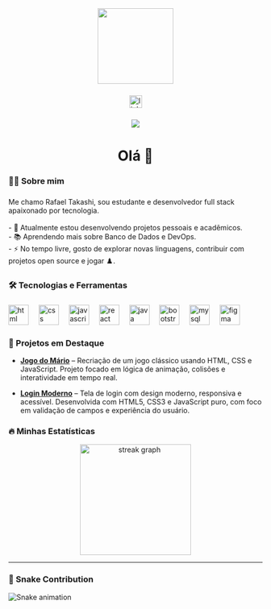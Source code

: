 <div align="center">
  <img height="150" src="https://media.giphy.com/media/M9gbBd9nbDrOTu1Mqx/giphy.gif" />
</div>

###

<div align="center">
  <a href="https://linkedin.com/in/seuusuario" target="_blank">
    <img src="https://img.shields.io/static/v1?message=LinkedIn&logo=linkedin&label=&color=0077B5&logoColor=white&labelColor=&style=for-the-badge" height="25" alt="linkedin logo" />
  </a>
</div>

###

<div align="center">
  <img src="https://visitor-badge.laobi.icu/badge?page_id=rafaeltakashi.rafaeltakashi&" />
</div>

###

<h1 align="center">Olá 👋</h1>

###

<h3 align="left">👨‍💻 Sobre mim</h3>

###

<p align="left">
  Me chamo Rafael Takashi, sou estudante e desenvolvedor full stack apaixonado por tecnologia.<br><br>
  - 🔭 Atualmente estou desenvolvendo projetos pessoais e acadêmicos.<br>
  - 📚 Aprendendo mais sobre Banco de Dados e DevOps.<br>
  - ⚡ No tempo livre, gosto de explorar novas linguagens, contribuir com projetos open source e jogar ♟️.
</p>

###

<h3 align="left">🛠 Tecnologias e Ferramentas</h3>

###

<div align="left">
  <img src="https://cdn.jsdelivr.net/gh/devicons/devicon/icons/html5/html5-original.svg" height="40" alt="html logo" />
  <img width="12" />
  <img src="https://cdn.jsdelivr.net/gh/devicons/devicon/icons/css3/css3-original.svg" height="40" alt="css logo" />
  <img width="12" />
  <img src="https://cdn.jsdelivr.net/gh/devicons/devicon/icons/javascript/javascript-original.svg" height="40" alt="javascript logo" />
  <img width="12" />
  <img src="https://cdn.jsdelivr.net/gh/devicons/devicon/icons/react/react-original.svg" height="40" alt="react logo" />
  <img width="12" />
  <img src="https://cdn.jsdelivr.net/gh/devicons/devicon/icons/java/java-original.svg" height="40" alt="java logo" />
  <img width="12" />
  <img src="https://cdn.jsdelivr.net/gh/devicons/devicon/icons/bootstrap/bootstrap-original.svg" height="40" alt="bootstrap logo" />
  <img width="12" />
  <img src="https://cdn.jsdelivr.net/gh/devicons/devicon/icons/mysql/mysql-original.svg" height="40" alt="mysql logo" />
  <img width="12" />
  <img src="https://cdn.jsdelivr.net/gh/devicons/devicon/icons/figma/figma-original.svg" height="40" alt="figma logo" />
</div>

###

### 🌟 Projetos em Destaque

- **[Jogo do Mário](https://github.com/RafaelTakashiI/Mario-jogo)** – Recriação de um jogo clássico usando HTML, CSS e JavaScript. Projeto focado em lógica de animação, colisões e interatividade em tempo real.

- **[Login Moderno](https://github.com/RafaelTakashiI/Login-Moderno)** – Tela de login com design moderno, responsiva e acessível. Desenvolvida com HTML5, CSS3 e JavaScript puro, com foco em validação de campos e experiência do usuário.


<h3 align="left">🔥 Minhas Estatísticas</h3>

<div align="center">
  <img src="https://streak-stats.demolab.com?user=rafaeltakashi&locale=pt-br&mode=daily&theme=dark&hide_border=false&border_radius=5&order=3" height="220" alt="streak graph" />
</div>

---

### 🐍 Snake Contribution

![Snake animation](https://github.com/RafaelTakashiI/RafaelTakashiI/blob/output/github-contribution-grid-snake.svg)


